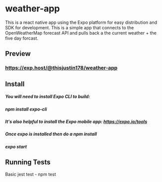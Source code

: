 # weather-app
This is a react native app using the Expo platform for easy distribution and SDK for development. This is a simple app that connects to the OpenWeatherMap forecast API
and pulls back a the current weather + the five day forcast.
## Preview
### https://exp.host/@thisjustin178/weather-app
## Install
##### You will need to install Expo CLI to build:
##### npm install expo-cli
##### It's also helpful to install the Expo mobile app: https://expo.io/tools
##### Once expo is installed then do a npm install
##### expo start
## Running Tests
Basic jest test - npm test 
